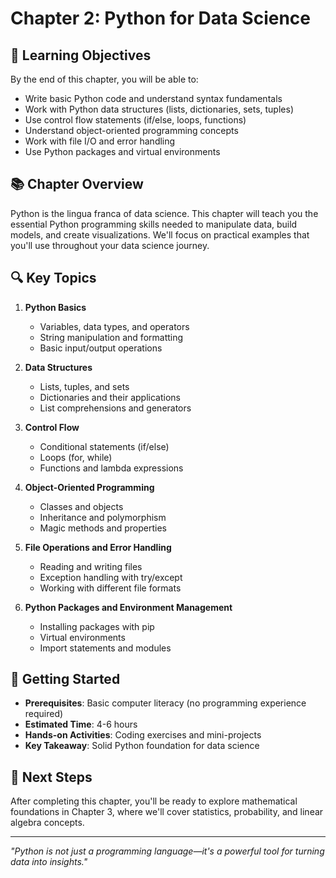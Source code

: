 # Chapter 2: Python for Data Science

## 🎯 Learning Objectives

By the end of this chapter, you will be able to:

- Write basic Python code and understand syntax fundamentals
- Work with Python data structures (lists, dictionaries, sets, tuples)
- Use control flow statements (if/else, loops, functions)
- Understand object-oriented programming concepts
- Work with file I/O and error handling
- Use Python packages and virtual environments

## 📚 Chapter Overview

Python is the lingua franca of data science. This chapter will teach you the essential Python programming skills needed to manipulate data, build models, and create visualizations. We'll focus on practical examples that you'll use throughout your data science journey.

## 🔍 Key Topics

1. **Python Basics**

   - Variables, data types, and operators
   - String manipulation and formatting
   - Basic input/output operations

2. **Data Structures**

   - Lists, tuples, and sets
   - Dictionaries and their applications
   - List comprehensions and generators

3. **Control Flow**

   - Conditional statements (if/else)
   - Loops (for, while)
   - Functions and lambda expressions

4. **Object-Oriented Programming**

   - Classes and objects
   - Inheritance and polymorphism
   - Magic methods and properties

5. **File Operations and Error Handling**

   - Reading and writing files
   - Exception handling with try/except
   - Working with different file formats

6. **Python Packages and Environment Management**
   - Installing packages with pip
   - Virtual environments
   - Import statements and modules

## 🚀 Getting Started

- **Prerequisites**: Basic computer literacy (no programming experience required)
- **Estimated Time**: 4-6 hours
- **Hands-on Activities**: Coding exercises and mini-projects
- **Key Takeaway**: Solid Python foundation for data science

## 📖 Next Steps

After completing this chapter, you'll be ready to explore mathematical foundations in Chapter 3, where we'll cover statistics, probability, and linear algebra concepts.

---

_"Python is not just a programming language—it's a powerful tool for turning data into insights."_
